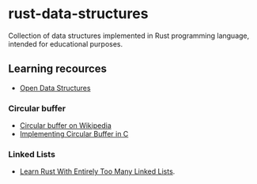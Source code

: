 # rust-data-structures
Collection of data structures implemented in Rust programming language, intended for educational purposes.

## Learning recources
- [Open Data Structures](https://opendatastructures.org/)

### Circular buffer
- [Circular buffer on Wikipedia](https://en.wikipedia.org/wiki/Circular_buffer)
- [Implementing Circular Buffer in C](https://embedjournal.com/implementing-circular-buffer-embedded-c/)

### Linked Lists
- [Learn Rust With Entirely Too Many Linked Lists](https://rust-unofficial.github.io/too-many-lists/index.html).
